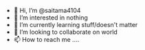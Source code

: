 - 👋 Hi, I’m @saitama4104
- 👀 I’m interested in nothing
- 🌱 I’m currently learning stuff/doesn't matter
- 💞️ I’m looking to collaborate on world
- 📫 How to reach me ....
<!---
saitama4104/saitama4104 is a ✨ special ✨ repository because its `README.md` (this file) appears on your GitHub profile.
You can click the Preview link to take a look at your changes.
--->
